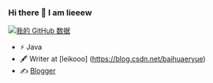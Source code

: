 ### Hi there 👋 I am lieeew
[![我的 GitHub 数据](https://github-readme-stats.vercel.app/api?username=lieeew)]()


- ⚡ Java
- 🖋  Writer at [leikooo] (https://blog.csdn.net/baihuaeryue)
- ✍️ [Blogger](https://github.com/lieeew)
